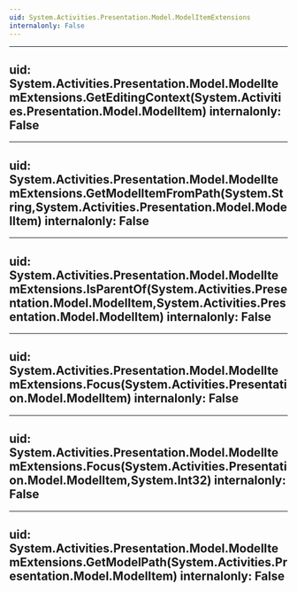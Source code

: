 ```yaml
---
uid: System.Activities.Presentation.Model.ModelItemExtensions
internalonly: False
---
```


---
uid: System.Activities.Presentation.Model.ModelItemExtensions.GetEditingContext(System.Activities.Presentation.Model.ModelItem)
internalonly: False
---

---
uid: System.Activities.Presentation.Model.ModelItemExtensions.GetModelItemFromPath(System.String,System.Activities.Presentation.Model.ModelItem)
internalonly: False
---

---
uid: System.Activities.Presentation.Model.ModelItemExtensions.IsParentOf(System.Activities.Presentation.Model.ModelItem,System.Activities.Presentation.Model.ModelItem)
internalonly: False
---

---
uid: System.Activities.Presentation.Model.ModelItemExtensions.Focus(System.Activities.Presentation.Model.ModelItem)
internalonly: False
---

---
uid: System.Activities.Presentation.Model.ModelItemExtensions.Focus(System.Activities.Presentation.Model.ModelItem,System.Int32)
internalonly: False
---

---
uid: System.Activities.Presentation.Model.ModelItemExtensions.GetModelPath(System.Activities.Presentation.Model.ModelItem)
internalonly: False
---
